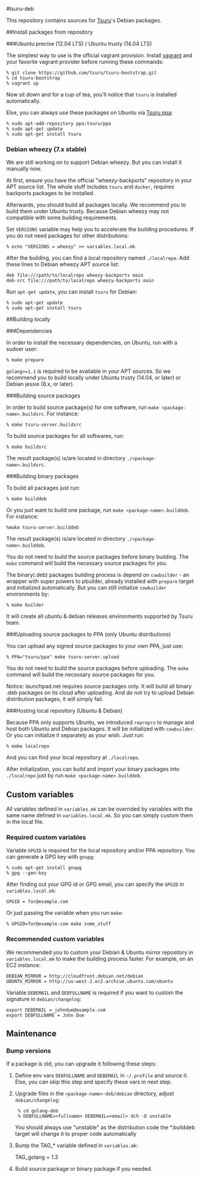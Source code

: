 #tsuru-deb

This repository contains sources for [Tsuru](http://tsuru.io)'s Debian packages.

##Install packages from repository

###Ubuntu precise (12.04 LTS) / Ubuntu trusty (14.04 LTS)

The simplest way to use is the official vagrant provision. Install [vagrant](http://www.vagrantup.com/downloads.html) and your favorite vagrant provider before running these commands:

    % git clone https://github.com/tsuru/tsuru-bootstrap.git
    % cd tsuru-bootstrap
    % vagrant up

Now sit down and for a cup of tea, you'll notice that ``tsuru`` is installed automatically.

Else, you can always use these packages on Ubuntu via [Tsuru ppa](https://launchpad.net/~tsuru/+archive/ppa):

	% sudo apt-add-repository ppa:tsuru/ppa
	% sudo apt-get update
	% sudo apt-get install tsuru

### Debian wheezy (7.x stable)

We are still working on to support Debian wheezy. But you can install it manually now.

At first, ensure you have the official "wheezy-backports" repository in your APT source list.
The whole stuff includes ``tsuru`` and ``docker``, requires backports packages to be installed.

Afterwards, you should build all packages locally. We recommend you to build them under Ubuntu
trusty. Because Debian wheezy may not compatible with some building requirements.

Set ``VERSIONS`` variable may help you to accelerate the building procedures. If you do not need
packages for other distributions:

    % echo "VERSIONS = wheezy" >> variables.local.mk

After the building, you can find a local repository named ``./localrepo``. Add these lines to
Debian wheezy APT source list:

    deb file:///path/to/localrepo wheezy-backports main
    deb-src file:///path/to/localrepo wheezy-backports main

Run ``apt-get update``, you can install ``tsuru`` for Debian:

	% sudo apt-get update
	% sudo apt-get install tsuru

##Building locally

###Dependencies

In order to install the necessary dependencies, on Ubuntu, run with a sudoer
user:

	% make prepare

``golang>=1.1`` is required to be available in your APT sources. So we recommend you to
build locally under Ubuntu trusty (14.04, or later) or Debian jessie (8.x, or later).

###Building source packages

In order to build source package(s) for one software, run ``make <package-name>.buildsrc``.
For instance:

	% make tsuru-server.buildsrc

To build source packages for all softwares, run:

	% make buildsrc

The result package(s) is/are located in directory ``./<package-name>.buildsrc``.

###Building binary packages

To build all packages just run:

	% make builddeb

Or you just want to build one package, run ``make <package-name>.builddeb``.
For instance:

	%make tsuru-server.builddeb 

The result package(s) is/are located in directory ``./<package-name>.builddeb``.

You do not need to build the source packages before binary building.
The ``make`` command will build the necessary source packages for you.

The binary(.deb) packages building process is depend on ``cowbuilder`` - an wrapper with super
powers to pbuilder, already installed with ``prepare`` target and initialized automatically.
But you can still initialize ``cowbuilder`` environments by:

	% make builder

It will create all ubuntu & debian releases environments supported by Tsuru team.

###Uploading source packages to PPA (only Ubuntu distributions)

You can upload any signed source packages to your own PPA, just use:

	% PPA="tsuru/ppa" make tsuru-server.upload

You do not need to build the source packages before uploading.
The ``make`` command will build the necessary source packages for you.

Notice: launchpad.net requires source packages only.
It will build all binary .deb packages on its cloud after uploading.
And do not try to upload Debian distribution packages, it will simply fail.

###Hosting local repository (Ubuntu & Debian)

Because PPA only supports Ubuntu, we introduced ``reprepro`` to manage and host both Ubuntu
and Debian packages. It will be initialized with ``cowbuilder``. Or you can initialize it
separately as your wish. Just run:

	% make localrepo

And you can find your local repository at ``./localrepo``.

After initialization, you can build and import your binary packages into ``./localrepo`` just
by run ``make <package-name>.builddeb``.

## Custom variables

All variables defined in ``variables.mk`` can be overrided by variables with the same name defined
in ``variables.local.mk``. So you can simply custom them in the local file.

### Required custom variables

Variable ``GPGID`` is required for the local repository and/or PPA repository.
You can generate a GPG key with ``gnupg``:

	% sudo apt-get install gnupg
	% gpg --gen-key

After finding out your GPG id or GPG email, you can specify the ``GPGID`` in ``variables.local.mk``:

	GPGID = for@example.com

Or just passing the variable when you run ``make``:

	% GPGID=for@example.com make some_stuff

### Recommended custom variables

We recommended you to custom your Debian & Ubuntu mirror repository in ``variables.local.mk``
to make the building process faster. For example, on an EC2 instance:

	DEBIAN_MIRROR = http://cloudfront.debian.net/debian
	UBUNTU_MIRROR = http://us-west-2.ec2.archive.ubuntu.com/ubuntu

Variable ``DEBEMAIL`` and ``DEBFULLNAME`` is required if you want to custom the signature in
``debian/changelog``:

	export DEBEMAIL = johndue@example.com
	export DEBFULLNAME = John Due 

## Maintenance

### Bump versions
If a package is old, you can upgrade it following these steps:

1. Define env vars ``DEBFULLNAME`` and ``DEBEMAIL`` in ``~/.profile`` and source it.
   Else, you can skip this step and specify these vars in next step.

2. Upgrade files in the ``<package-name>-deb/debian`` directory, adjust ``debian/changelog``:

	    % cd golang-deb
	    % DEBFULLNAME=<fullname> DEBEMAIL=<email> dch -D unstable

    You should always use "unstable" as the distribution code
    the *.builddeb target will change it to proper code automatically

3. Bump the TAG_* variable defined in ``variables.mk``:

	TAG_golang = 1.3

4. Build source package or binary package if you needed.
